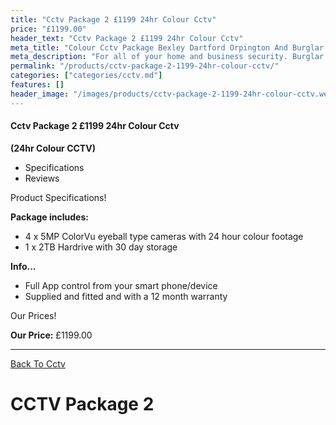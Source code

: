 ```yaml
---
title: "Cctv Package 2 £1199 24hr Colour Cctv"
price: "£1199.00"
header_text: "Cctv Package 2 £1199 24hr Colour Cctv"
meta_title: "Colour Cctv Package Bexley Dartford Orpington And Burglar Alarm - My Alarm Security"
meta_description: "For all of your home and business security. Burglar Alarm Servicing, Burglar Alarm Installation, Alarm Battery and CCTV. Call 020 8302 4065"
permalink: "/products/cctv-package-2-1199-24hr-colour-cctv/"
categories: ["categories/cctv.md"]
features: []
header_image: "/images/products/cctv-package-2-1199-24hr-colour-cctv.webp"
---
```


#### Cctv Package 2 £1199 24hr Colour Cctv

**(24hr Colour CCTV)**

-   Specifications
-   Reviews

Product Specifications!


**Package includes:**

- 4 x 5MP ColorVu eyeball type cameras with 24 hour colour footage
- 1 x 2TB Hardrive with 30 day storage

**Info...**

- Full App control from your smart phone/device
- Supplied and fitted and with a 12 month warranty


Our Prices!


**Our Price:** £1199.00


------------------------------------------------------------------------

[ Back To Cctv](/categories/cctv/)

# CCTV Package 2